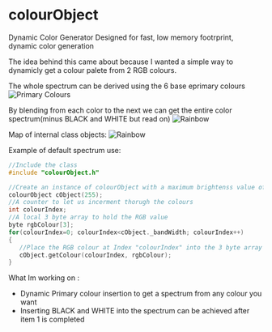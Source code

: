 # colourObject
Dynamic Color Generator
Designed for fast, low memory footrprint, dynamic color generation

The idea behind this came about because I wanted a simple way to dynamicly get a colour palete from 2 RGB colours.

The whole spectrum can be derived using the 6 base eprimary colours
![Primary Colours](https://github.com/leonyuhanov/colourObject/blob/master/media/primarycols.png)

By blending from each color to the next we can get the entire color spectrum(minus BLACK and WHITE but read on)
![Rainbow](https://github.com/leonyuhanov/colourObject/blob/master/media/spread1.png)

Map of internal class objects:
![Rainbow](https://github.com/leonyuhanov/colourObject/blob/master/media/description.png)

Example of default spectrum use:
```c
//Include the class
#include "colourObject.h"

//Create an instance of colourObject with a maximum brightenss value of 255 per colour per pixel
colourObject cObject(255);
//A counter to let us incerment thorugh the colours
int colourIndex;
//A local 3 byte array to hold the RGB value
byte rgbColour[3];
for(colourIndex=0; colourIndex<cObject._bandWidth; colourIndex++)
{
   //Place the RGB colour at Index "colourIndex" into the 3 byte array "rgbColour"
   cObject.getColour(colourIndex, rgbColour);    
}
```

What Im working on :
- Dynamic Primary colour insertion to get a spectrum from any colour you want
- Inserting BLACK and WHITE into the spectrum can be achieved after item 1 is completed
